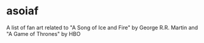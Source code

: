 asoiaf
======

A list of fan art related to "A Song of Ice and Fire" by George R.R. Martin and "A Game of Thrones" by HBO
